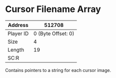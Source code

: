 #  Cursor Filename Array
Address   | 512708
----------|-------------
Player ID | 0 (Byte Offset: 0)
Size 	  | 4
Length 	  | 19
SC:R      | 

Contains pointers to a string for each cursor image.
